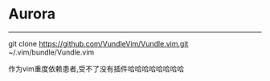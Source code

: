# Aurora
---  

git clone https://github.com/VundleVim/Vundle.vim.git ~/.vim/bundle/Vundle.vim

作为vim重度依赖患者,受不了没有插件哈哈哈哈哈哈哈哈

